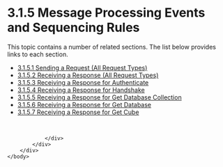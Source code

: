 <html dir="LTR" xmlns:mshelp="http://msdn.microsoft.com/mshelp" xmlns:ddue="http://ddue.schemas.microsoft.com/authoring/2003/5" xmlns:xlink="http://www.w3.org/1999/xlink" xmlns:tool="http://www.microsoft.com/tooltip">
    <head>
        <meta http-equiv="Content-Type" content="text/html; CHARSET=utf-8"></meta>
        <meta name="save" content="history"></meta>
        <title>3.1.5 Message Processing Events and Sequencing Rules</title>
        <xml>
            <mshelp:toctitle title="3.1.5 Message Processing Events and Sequencing Rules"></mshelp:toctitle>
            <mshelp:rltitle title="[MS-SSAS8]: Message Processing Events and Sequencing Rules"></mshelp:rltitle>
            <mshelp:keyword index="A" term="5697190c-d2f7-457f-bc1c-bd558d0878f2"></mshelp:keyword>
            <mshelp:attr name="DCSext.ContentType" value="open specification"></mshelp:attr>
            <mshelp:attr name="AssetID" value="5697190c-d2f7-457f-bc1c-bd558d0878f2"></mshelp:attr>
            <mshelp:attr name="TopicType" value="kbRef"></mshelp:attr>
            <mshelp:attr name="DCSext.Title" value="[MS-SSAS8]: Message Processing Events and Sequencing Rules" />
        </xml>
    </head>
    <body>
        <div id="header">
            <h1 class="heading">3.1.5 Message Processing Events and Sequencing Rules</h1>
        </div>
        <div id="mainSection">
            <div id="mainBody">
                <div id="allHistory" class="saveHistory"></div>
                <div id="sectionSection0" class="section" name="collapseableSection">
                    <p>This topic contains a number of related sections. The list below provides links to each section.<br /></p><ul><li><span><a href="7496707a-5169-4c4b-a34e-c1aeefe245eb.html">3.1.5.1 Sending a Request (All Request Types)</a></span></li><li><span><a href="0da4c77c-7d9c-4c4c-94e6-f6ac04d6b005.html">3.1.5.2 Receiving a Response (All Request Types)</a></span></li><li><span><a href="7b14be5c-1af9-41f9-a5c1-2ee50736adb1.html">3.1.5.3 Receiving a Response for Authenticate</a></span></li><li><span><a href="6259d3a3-766b-469b-a133-9a533294327a.html">3.1.5.4 Receiving a Response for Handshake</a></span></li><li><span><a href="cd059dbd-2679-42d1-bd08-1ffbe0b21367.html">3.1.5.5 Receiving a Response for Get Database Collection</a></span></li><li><span><a href="d61db1e7-ff61-41ee-bd0b-8d90dd11a917.html">3.1.5.6 Receiving a Response for Get Database</a></span></li><li><span><a href="b0a99665-3eb9-4ea6-992a-d23f28a8401f.html">3.1.5.7 Receiving a Response for Get Cube</a></span></li></ul><p><br /></p>


                </div>
            </div>
        </div>
    </body>
</html>